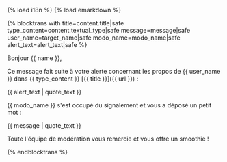 {% load i18n %}
{% load emarkdown %}

{% blocktrans with title=content.title|safe type_content=content.textual_type|safe message=message|safe user_name=target_name|safe modo_name=modo_name|safe alert_text=alert_text|safe %}

Bonjour {{ name }},

Ce message fait suite à votre alerte concernant les propos de {{ user_name }}
dans {{ type_content }} [{{ title }}]({{ url }}) :

{{ alert_text | quote_text }}

{{ modo_name }} s'est occupé du signalement et vous a déposé un petit mot :

{{ message | quote_text }}

Toute l'équipe de modération vous remercie et vous offre un smoothie !

{%  endblocktrans %}
